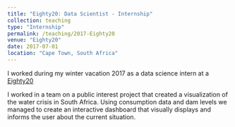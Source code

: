 ```yaml
---
title: "Eighty20: Data Scientist - Internship"
collection: teaching
type: "Internship"
permalink: /teaching/2017-Eighty20
venue: "Eighty20"
date: 2017-07-01
location: "Cape Town, South Africa"
---
```


I worked during my winter vacation 2017 as a data science intern at a [Eighty20](https://www.eighty20.co.za/)

I worked in a team on a public interest project that created a visualization of the water crisis in South Africa. Using consumption data and dam levels we managed to create an interactive dashboard that visually displays and informs the user about the current situation. 
